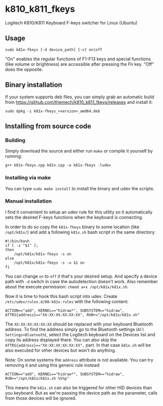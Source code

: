 # k810_k811_fkeys
Logitech K810/K811 Keyboard F-keys switcher for Linux (Ubuntu)

## Usage
`sudo k81x-fkeys [-d device_path] [-v] on|off`

"On" enables the regular functions of F1-F13 keys and special functions (like volume or brightness) are accessible after pressing the Fn key. "Off" does the opposite.

## Binary installation
If your system supports deb files, you can simply grab an automatic build from https://github.com/themech/k810_k811_fkeys/releases and install it:

`sudo dpkg -i k81x-fkeys_<version>_amd64.deb`

## Installing from source code

### Building
Simply download the source and either run `make` or compile it yourself by running:

```g++ k81x-fkeys.cpp k81x.cpp -o k81x-fkeys -ludev```

### Installing via make
You can type `sudo make install` to install the binary and udev the scripts. 

### Manual installation
I find it convenient to setup an udev rule for this utility so it automatically sets the desired F-keys functions when the keyboard is connecting.

In order to do so copy the `k81x-fkeys` binary to some location (like `/opt/k81x/`) and add a following `k81x.sh` bash script in the same directory:

```
#!/bin/bash
if [ -z "$1" ];
then
    /opt/k81x/k81x-fkeys -s on
else
    /opt/k81x/k81x-fkeys -s -u $1 on
fi
```

You can change `on` to `off` it that's your desired setup. And specify a device path with `-d` switch in case the autodetection doesn't work. Also remember about the execute permission: `chmod a+x /opt/k81x/k81x.sh`.

Now it is time to hook this bash script into udev. Create `/etc/udev/rules.d/00-k81x.rules` with the following content:

```
ACTION=="add", KERNEL=="hidraw*", SUBSYSTEM=="hidraw", ATTRS{address}=="XX:XX:XX:XX:XX:XX", RUN+="/opt/k81x/k81x.sh"
```
The `XX:XX:XX:XX:XX:XX` should be replaced with your keyboard Bluetooth address. To find the address simply go to the Bluetooth settings (`All Settings>Bluetooth`), select the Logitech keyboard on the Devices list and copy its address displayed there. 
You can also skip the `ATTRS{address}=="XX:XX:XX:XX:XX:XX",` part. In that case `k81x.sh` will be also executed for other devices but won't do anything.

Note: On some systems the `address` attribute is not available. You can try removing it and using this generic rule instead:
```
ACTION=="add", KERNEL=="hidraw*", SUBSYSTEM=="hidraw", RUN+="/opt/k81x/k81x.sh %S%p"
```
This means the `k81x.sh` can also be triggered for other HID devices than you keyboard. But as we're passing
the device path as the parameter, calls from those devices will be ignored.
